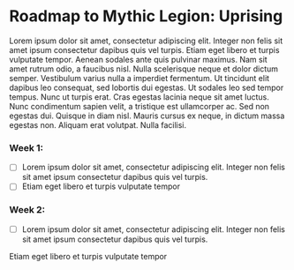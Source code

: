 # Roadmap to Mythic Legion: Uprising

Lorem ipsum dolor sit amet, consectetur adipiscing elit. Integer non felis sit amet ipsum consectetur dapibus quis vel turpis. Etiam eget libero et turpis vulputate tempor. Aenean sodales ante quis pulvinar maximus. Nam sit amet rutrum odio, a faucibus nisl. Nulla scelerisque neque et dolor dictum semper. Vestibulum varius nulla a imperdiet fermentum. Ut tincidunt elit dapibus leo consequat, sed lobortis dui egestas. Ut sodales leo sed tempor tempus. Nunc ut turpis erat. Cras egestas lacinia neque sit amet luctus. Nunc condimentum sapien velit, a tristique est ullamcorper ac. Sed non egestas dui. Quisque in diam nisl. Mauris cursus ex neque, in dictum massa egestas non. Aliquam erat volutpat. Nulla facilisi.

### **Week 1:**

* [ ] Lorem ipsum dolor sit amet, consectetur adipiscing elit. Integer non felis sit amet ipsum consectetur dapibus quis vel turpis.
* [ ] Etiam eget libero et turpis vulputate tempor

### **Week 2:**

* [ ] Lorem ipsum dolor sit amet, consectetur adipiscing elit. Integer non felis sit amet ipsum consectetur dapibus quis vel turpis.

Etiam eget libero et turpis vulputate tempor
